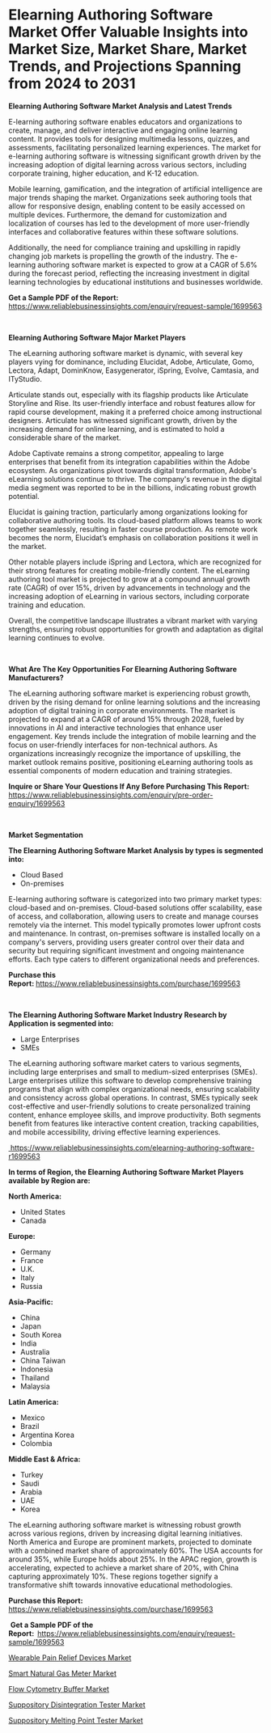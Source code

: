 <p><h1>Elearning Authoring Software Market Offer Valuable Insights into Market Size, Market Share, Market Trends, and Projections Spanning from 2024 to 2031</h1></p><p><strong>Elearning Authoring Software Market Analysis and Latest Trends</strong></p>
<p><p>E-learning authoring software enables educators and organizations to create, manage, and deliver interactive and engaging online learning content. It provides tools for designing multimedia lessons, quizzes, and assessments, facilitating personalized learning experiences. The market for e-learning authoring software is witnessing significant growth driven by the increasing adoption of digital learning across various sectors, including corporate training, higher education, and K-12 education. </p><p>Mobile learning, gamification, and the integration of artificial intelligence are major trends shaping the market. Organizations seek authoring tools that allow for responsive design, enabling content to be easily accessed on multiple devices. Furthermore, the demand for customization and localization of courses has led to the development of more user-friendly interfaces and collaborative features within these software solutions.</p><p>Additionally, the need for compliance training and upskilling in rapidly changing job markets is propelling the growth of the industry. The e-learning authoring software market is expected to grow at a CAGR of 5.6% during the forecast period, reflecting the increasing investment in digital learning technologies by educational institutions and businesses worldwide.</p></p>
<p><strong>Get a Sample PDF of the Report:&nbsp;</strong> <a href="https://www.reliablebusinessinsights.com/enquiry/request-sample/1699563?utm_campaign=84&utm_medium=2&utm_source=Github&utm_content=ia&utm_term=20102024&utm_id=elearning-authoring-software">https://www.reliablebusinessinsights.com/enquiry/request-sample/1699563</a></p>
<p>&nbsp;</p>
<p><strong>Elearning Authoring Software Major Market Players</strong></p>
<p><p>The eLearning authoring software market is dynamic, with several key players vying for dominance, including Elucidat, Adobe, Articulate, Gomo, Lectora, Adapt, DominKnow, Easygenerator, iSpring, Evolve, Camtasia, and ITyStudio. </p><p>Articulate stands out, especially with its flagship products like Articulate Storyline and Rise. Its user-friendly interface and robust features allow for rapid course development, making it a preferred choice among instructional designers. Articulate has witnessed significant growth, driven by the increasing demand for online learning, and is estimated to hold a considerable share of the market.</p><p>Adobe Captivate remains a strong competitor, appealing to large enterprises that benefit from its integration capabilities within the Adobe ecosystem. As organizations pivot towards digital transformation, Adobe's eLearning solutions continue to thrive. The company's revenue in the digital media segment was reported to be in the billions, indicating robust growth potential.</p><p>Elucidat is gaining traction, particularly among organizations looking for collaborative authoring tools. Its cloud-based platform allows teams to work together seamlessly, resulting in faster course production. As remote work becomes the norm, Elucidat’s emphasis on collaboration positions it well in the market.</p><p>Other notable players include iSpring and Lectora, which are recognized for their strong features for creating mobile-friendly content. The eLearning authoring tool market is projected to grow at a compound annual growth rate (CAGR) of over 15%, driven by advancements in technology and the increasing adoption of eLearning in various sectors, including corporate training and education. </p><p>Overall, the competitive landscape illustrates a vibrant market with varying strengths, ensuring robust opportunities for growth and adaptation as digital learning continues to evolve.</p></p>
<p>&nbsp;</p>
<p><strong>What Are The Key Opportunities For Elearning Authoring Software Manufacturers?</strong></p>
<p><p>The eLearning authoring software market is experiencing robust growth, driven by the rising demand for online learning solutions and the increasing adoption of digital training in corporate environments. The market is projected to expand at a CAGR of around 15% through 2028, fueled by innovations in AI and interactive technologies that enhance user engagement. Key trends include the integration of mobile learning and the focus on user-friendly interfaces for non-technical authors. As organizations increasingly recognize the importance of upskilling, the market outlook remains positive, positioning eLearning authoring tools as essential components of modern education and training strategies.</p></p>
<p><strong>Inquire or Share Your Questions If Any Before Purchasing This Report:</strong> <a href="https://www.reliablebusinessinsights.com/enquiry/pre-order-enquiry/1699563?utm_campaign=84&utm_medium=2&utm_source=Github&utm_content=ia&utm_term=20102024&utm_id=elearning-authoring-software">https://www.reliablebusinessinsights.com/enquiry/pre-order-enquiry/1699563</a></p>
<p>&nbsp;</p>
<p><strong>Market Segmentation</strong></p>
<p><strong>The Elearning Authoring Software Market Analysis by types is segmented into:</strong></p>
<p><ul><li>Cloud Based</li><li>On-premises</li></ul></p>
<p><p>E-learning authoring software is categorized into two primary market types: cloud-based and on-premises. Cloud-based solutions offer scalability, ease of access, and collaboration, allowing users to create and manage courses remotely via the internet. This model typically promotes lower upfront costs and maintenance. In contrast, on-premises software is installed locally on a company's servers, providing users greater control over their data and security but requiring significant investment and ongoing maintenance efforts. Each type caters to different organizational needs and preferences.</p></p>
<p><strong>Purchase this Report:&nbsp;</strong><a href="https://www.reliablebusinessinsights.com/purchase/1699563?utm_campaign=84&utm_medium=2&utm_source=Github&utm_content=ia&utm_term=20102024&utm_id=elearning-authoring-software">https://www.reliablebusinessinsights.com/purchase/1699563</a></p>
<p>&nbsp;</p>
<p><strong>The Elearning Authoring Software Market Industry Research by Application is segmented into:</strong></p>
<p><ul><li>Large Enterprises</li><li>SMEs</li></ul></p>
<p><p>The eLearning authoring software market caters to various segments, including large enterprises and small to medium-sized enterprises (SMEs). Large enterprises utilize this software to develop comprehensive training programs that align with complex organizational needs, ensuring scalability and consistency across global operations. In contrast, SMEs typically seek cost-effective and user-friendly solutions to create personalized training content, enhance employee skills, and improve productivity. Both segments benefit from features like interactive content creation, tracking capabilities, and mobile accessibility, driving effective learning experiences.</p></p>
<p><a href="https://www.reliablebusinessinsights.com/elearning-authoring-software-r1699563?utm_campaign=84&utm_medium=2&utm_source=Github&utm_content=ia&utm_term=20102024&utm_id=elearning-authoring-software">&nbsp;https://www.reliablebusinessinsights.com/elearning-authoring-software-r1699563</a></p>
<p><strong>In terms of Region, the Elearning Authoring Software Market Players available by Region are:</strong></p>
<p>
    <p> <strong> North America: </strong>
        <ul>
            <li>United States</li>
            <li>Canada</li>
        </ul>
        </p> 
    <p> <strong> Europe: </strong>
        <ul>
            <li>Germany</li>
            <li>France</li>
            <li>U.K.</li>
            <li>Italy</li>
            <li>Russia</li>
        </ul>
        </p> 
    <p> <strong> Asia-Pacific: </strong>
        <ul>
            <li>China</li>
            <li>Japan</li>
            <li>South Korea</li>
            <li>India</li>
            <li>Australia</li>
            <li>China Taiwan</li>
            <li>Indonesia</li>
            <li>Thailand</li>
            <li>Malaysia</li>
        </ul>
        </p> 
    <p> <strong> Latin America: </strong>
        <ul>
            <li>Mexico</li>
            <li>Brazil</li>
            <li>Argentina Korea</li>
            <li>Colombia</li>
        </ul>
        </p> 
    <p> <strong> Middle East & Africa: </strong>
        <ul>
            <li>Turkey</li>
            <li>Saudi</li>
            <li>Arabia</li>
            <li>UAE</li>
            <li>Korea</li>
        </ul>
    </p>
    </p>
<p><p>The eLearning authoring software market is witnessing robust growth across various regions, driven by increasing digital learning initiatives. North America and Europe are prominent markets, projected to dominate with a combined market share of approximately 60%. The USA accounts for around 35%, while Europe holds about 25%. In the APAC region, growth is accelerating, expected to achieve a market share of 20%, with China capturing approximately 10%. These regions together signify a transformative shift towards innovative educational methodologies.</p></p>
<p><strong>Purchase this Report: </strong><a href="https://www.reliablebusinessinsights.com/purchase/1699563?utm_campaign=84&utm_medium=2&utm_source=Github&utm_content=ia&utm_term=20102024&utm_id=elearning-authoring-software">https://www.reliablebusinessinsights.com/purchase/1699563</a></p>
<p>&nbsp;<strong>Get a Sample PDF of the Report:&nbsp;&nbsp;</strong><a href="https://www.reliablebusinessinsights.com/enquiry/request-sample/1699563?utm_campaign=84&utm_medium=2&utm_source=Github&utm_content=ia&utm_term=20102024&utm_id=elearning-authoring-software">https://www.reliablebusinessinsights.com/enquiry/request-sample/1699563</a></p>
<p><strong></strong></p>
<p><p><a href="https://www.linkedin.com/pulse/global-wearable-pain-relief-devices-market-size-trends-analysis-x205e?utm_campaign=84&utm_medium=2&utm_source=Github&utm_content=ia&utm_term=20102024&utm_id=elearning-authoring-software">Wearable Pain Relief Devices Market</a></p><p><a href="https://github.com/akrenkthongy/Market-Research-Report-List-1/blob/main/smart-natural-gas-meter-market.md?utm_campaign=84&utm_medium=2&utm_source=Github&utm_content=ia&utm_term=20102024&utm_id=elearning-authoring-software">Smart Natural Gas Meter Market</a></p><p><a href="https://www.linkedin.com/pulse/flow-cytometry-buffer-market-growth-outlook-from-2024-1aiye?utm_campaign=84&utm_medium=2&utm_source=Github&utm_content=ia&utm_term=20102024&utm_id=elearning-authoring-software">Flow Cytometry Buffer Market</a></p><p><a href="https://issuu.com/reportprime-2/docs/suppository-disintegration-tester-m_ac6e2a04c67e08?utm_campaign=84&utm_medium=2&utm_source=Github&utm_content=ia&utm_term=20102024&utm_id=elearning-authoring-software">Suppository Disintegration Tester Market</a></p><p><a href="https://issuu.com/reportprime-2/docs/suppository-melting-point-tester-ma_baa992ef22a3d9?utm_campaign=84&utm_medium=2&utm_source=Github&utm_content=ia&utm_term=20102024&utm_id=elearning-authoring-software">Suppository Melting Point Tester Market</a></p></p>